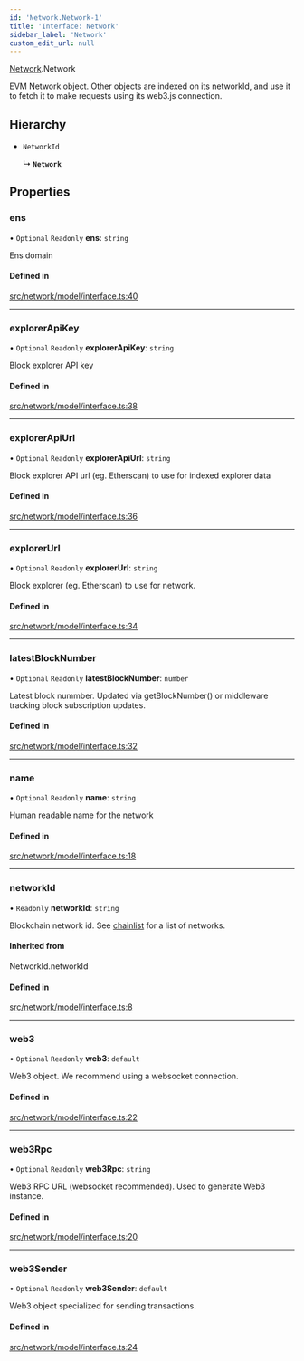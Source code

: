 ```yaml
---
id: 'Network.Network-1'
title: 'Interface: Network'
sidebar_label: 'Network'
custom_edit_url: null
---
```


[Network](../namespaces/Network.md).Network

EVM Network object.
Other objects are indexed on its networkId, and use it to fetch it to make requests using its web3.js connection.

## Hierarchy

-   `NetworkId`

    ↳ **`Network`**

## Properties

### ens

• `Optional` `Readonly` **ens**: `string`

Ens domain

#### Defined in

[src/network/model/interface.ts:40](https://github.com/leovigna/web3-redux/blob/cff01f0/src/network/model/interface.ts#L40)

---

### explorerApiKey

• `Optional` `Readonly` **explorerApiKey**: `string`

Block explorer API key

#### Defined in

[src/network/model/interface.ts:38](https://github.com/leovigna/web3-redux/blob/cff01f0/src/network/model/interface.ts#L38)

---

### explorerApiUrl

• `Optional` `Readonly` **explorerApiUrl**: `string`

Block explorer API url (eg. Etherscan) to use for indexed explorer data

#### Defined in

[src/network/model/interface.ts:36](https://github.com/leovigna/web3-redux/blob/cff01f0/src/network/model/interface.ts#L36)

---

### explorerUrl

• `Optional` `Readonly` **explorerUrl**: `string`

Block explorer (eg. Etherscan) to use for network.

#### Defined in

[src/network/model/interface.ts:34](https://github.com/leovigna/web3-redux/blob/cff01f0/src/network/model/interface.ts#L34)

---

### latestBlockNumber

• `Optional` `Readonly` **latestBlockNumber**: `number`

Latest block nummber. Updated via getBlockNumber() or middleware tracking block subscription updates.

#### Defined in

[src/network/model/interface.ts:32](https://github.com/leovigna/web3-redux/blob/cff01f0/src/network/model/interface.ts#L32)

---

### name

• `Optional` `Readonly` **name**: `string`

Human readable name for the network

#### Defined in

[src/network/model/interface.ts:18](https://github.com/leovigna/web3-redux/blob/cff01f0/src/network/model/interface.ts#L18)

---

### networkId

• `Readonly` **networkId**: `string`

Blockchain network id.
See [chainlist](https://chainlist.org/) for a list of networks.

#### Inherited from

NetworkId.networkId

#### Defined in

[src/network/model/interface.ts:8](https://github.com/leovigna/web3-redux/blob/cff01f0/src/network/model/interface.ts#L8)

---

### web3

• `Optional` `Readonly` **web3**: `default`

Web3 object. We recommend using a websocket connection.

#### Defined in

[src/network/model/interface.ts:22](https://github.com/leovigna/web3-redux/blob/cff01f0/src/network/model/interface.ts#L22)

---

### web3Rpc

• `Optional` `Readonly` **web3Rpc**: `string`

Web3 RPC URL (websocket recommended). Used to generate Web3 instance.

#### Defined in

[src/network/model/interface.ts:20](https://github.com/leovigna/web3-redux/blob/cff01f0/src/network/model/interface.ts#L20)

---

### web3Sender

• `Optional` `Readonly` **web3Sender**: `default`

Web3 object specialized for sending transactions.

#### Defined in

[src/network/model/interface.ts:24](https://github.com/leovigna/web3-redux/blob/cff01f0/src/network/model/interface.ts#L24)
